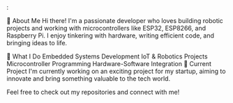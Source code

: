 :

🚀 About Me
Hi there! I'm a passionate developer who loves building robotic projects and working with microcontrollers like ESP32, ESP8266, and Raspberry Pi. I enjoy tinkering with hardware, writing efficient code, and bringing ideas to life.

🔧 What I Do
Embedded Systems Development
IoT & Robotics Projects
Microcontroller Programming
Hardware-Software Integration
🚀 Current Project
I'm currently working on an exciting project for my startup, aiming to innovate and bring something valuable to the tech world.

Feel free to check out my repositories and connect with me!

